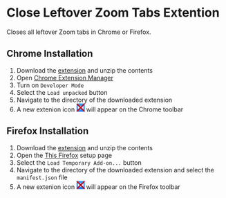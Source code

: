# Close Leftover Zoom Tabs Extention

Closes all leftover Zoom tabs in Chrome or Firefox.

## Chrome Installation
1. Download the [extension](https://github.com/carledwards/close-zoom-tabs-extension/archive/master.zip) and unzip the contents
1. Open [Chrome Extension Manager](chrome://extensions/)
1. Turn on `Developer Mode`
1. Select the `Load unpacked` button
1. Navigate to the directory of the downloaded extension
1. A new extenion icon ![icon](icon.png) will appear on the Chrome toolbar

## Firefox Installation
1. Download the [extension](https://github.com/carledwards/close-zoom-tabs-extension/archive/master.zip) and unzip the contents
1. Open the [This Firefox](about:debugging#/runtime/this-firefox) setup page
1. Select the `Load Temporary Add-on...` button
1. Navigate to the directory of the downloaded extension and select the `manifest.json` file
1. A new extenion icon ![icon](icon.png) will appear on the Firefox toolbar
